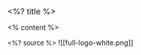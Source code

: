 <grid drag="100 6" drop="top" align="left" pad="0 20px" style="font-size: 16px;">
 <%? title %>
</grid>

<% content %>

<style>
.horizontal_dotted_line{
  border-bottom: 2px dotted gray; 
} 
</style>

<grid drag="94 0" drop="3 -6" class="horizontal_dotted_line">
</grid>

<grid drag="100 30" drop="0 64" align="bottomleft" pad="0 30px" style="font-size: 13px;" class="small-indent">
<%? source %>
</grid>

<grid drag="100 2" drop="bottom">
![[full-logo-white.png]]
</grid>
